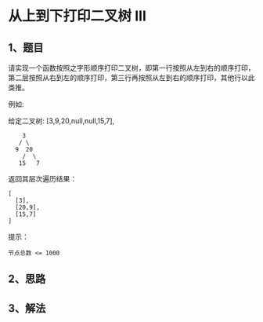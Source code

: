 # 从上到下打印二叉树 III

## 1、题目

请实现一个函数按照之字形顺序打印二叉树，即第一行按照从左到右的顺序打印，第二层按照从右到左的顺序打印，第三行再按照从左到右的顺序打印，其他行以此类推。

例如:

给定二叉树: [3,9,20,null,null,15,7],

	    3
	   / \
	  9  20
	    /  \
	   15   7

返回其层次遍历结果：

	[
	  [3],
	  [20,9],
	  [15,7]
	]

提示：

	节点总数 <= 1000

## 2、思路



## 3、解法

```java

```